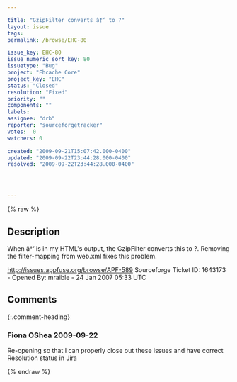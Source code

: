 ```yaml
---

title: "GzipFilter converts â†‘ to ?"
layout: issue
tags: 
permalink: /browse/EHC-80

issue_key: EHC-80
issue_numeric_sort_key: 80
issuetype: "Bug"
project: "Ehcache Core"
project_key: "EHC"
status: "Closed"
resolution: "Fixed"
priority: ""
components: ""
labels: 
assignee: "drb"
reporter: "sourceforgetracker"
votes:  0
watchers: 0

created: "2009-09-21T15:07:42.000-0400"
updated: "2009-09-22T23:44:28.000-0400"
resolved: "2009-09-22T23:44:28.000-0400"




---
```


{% raw %}

## Description

<div markdown="1" class="description">

When â†‘ is in my HTML's output, the GzipFilter converts this to ?. Removing the filter-mapping from web.xml fixes this problem.

http://issues.appfuse.org/browse/APF-589
Sourceforge Ticket ID: 1643173 - Opened By: mraible - 24 Jan 2007 05:33 UTC

</div>

## Comments


{:.comment-heading}
### **Fiona OShea** <span class="date">2009-09-22</span>

<div markdown="1" class="comment">

Re-opening so that I can properly close out these issues and have correct Resolution status in Jira

</div>



{% endraw %}
